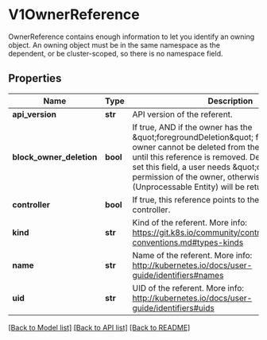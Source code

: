 # V1OwnerReference

OwnerReference contains enough information to let you identify an owning object. An owning object must be in the same namespace as the dependent, or be cluster-scoped, so there is no namespace field.
## Properties
Name | Type | Description | Notes
------------ | ------------- | ------------- | -------------
**api_version** | **str** | API version of the referent. | 
**block_owner_deletion** | **bool** | If true, AND if the owner has the \&quot;foregroundDeletion\&quot; finalizer, then the owner cannot be deleted from the key-value store until this reference is removed. Defaults to false. To set this field, a user needs \&quot;delete\&quot; permission of the owner, otherwise 422 (Unprocessable Entity) will be returned. | [optional] 
**controller** | **bool** | If true, this reference points to the managing controller. | [optional] 
**kind** | **str** | Kind of the referent. More info: https://git.k8s.io/community/contributors/devel/api-conventions.md#types-kinds | 
**name** | **str** | Name of the referent. More info: http://kubernetes.io/docs/user-guide/identifiers#names | 
**uid** | **str** | UID of the referent. More info: http://kubernetes.io/docs/user-guide/identifiers#uids | 

[[Back to Model list]](../README.md#documentation-for-models) [[Back to API list]](../README.md#documentation-for-api-endpoints) [[Back to README]](../README.md)


